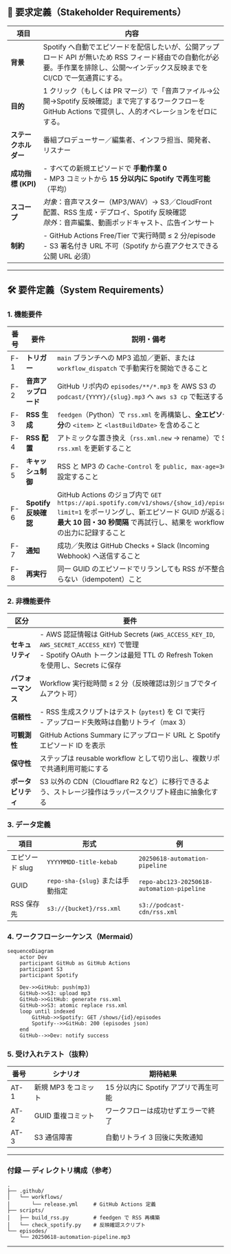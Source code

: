 ## 🎯 要求定義（Stakeholder Requirements）

| 項目             | 内容                                                                                                    |
| -------------- | ----------------------------------------------------------------------------------------------------- |
| **背景**         | Spotify へ自動でエピソードを配信したいが、公開アップロード API が無いため RSS フィード経由での自動化が必要。手作業を排除し、公開〜インデックス反映までを CI/CD で一気通貫にする。 |
| **目的**         | 1 クリック（もしくは PR マージ）で「音声ファイル→公開→Spotify 反映確認」まで完了するワークフローを GitHub Actions で提供し、人的オペレーションをゼロにする。        |
| **ステークホルダー**   | 番組プロデューサー／編集者、インフラ担当、開発者、リスナー                                                                         |
| **成功指標 (KPI)** | - すべての新規エピソードで **手動作業 0**<br>- MP3 コミットから **15 分以内に Spotify で再生可能**（平均）                               |
| **スコープ**       | *対象*：音声マスター（MP3/WAV）→ S3／CloudFront 配置、RSS 生成・デプロイ、Spotify 反映確認<br>*除外*：音声編集、動画ポッドキャスト、広告インサート        |
| **制約**         | - GitHub Actions Free/Tier で実行時間 ≤ 2 分/episode<br>- S3 署名付き URL 不可（Spotify から直アクセスできる公開 URL 必須）       |

---

## 🛠️ 要件定義（System Requirements）

### 1. 機能要件

| 番号  | 要件               | 説明・備考                                                                                                                                                                  |
| --- | ---------------- | ---------------------------------------------------------------------------------------------------------------------------------------------------------------------- |
| F-1 | **トリガー**         | `main` ブランチへの MP3 追加／更新、または `workflow_dispatch` で手動実行を開始できること                                                                                                          |
| F-2 | **音声アップロード**     | GitHub リポ内の `episodes/**/*.mp3` を AWS S3 の `podcast/{YYYY}/{slug}.mp3` へ `aws s3 cp` で転送すること                                                                           |
| F-3 | **RSS 生成**       | `feedgen`（Python）で `rss.xml` を再構築し、**全エピソード分**の `<item>` と `<lastBuildDate>` を含めること                                                                                    |
| F-4 | **RSS 配置**       | アトミックな置き換え（`rss.xml.new` → rename）で S3 の `rss.xml` を更新すること                                                                                                             |
| F-5 | **キャッシュ制御**      | RSS と MP3 の `Cache-Control` を `public, max-age=300` に設定すること                                                                                                            |
| F-6 | **Spotify 反映確認** | GitHub Actions のジョブ内で `GET https://api.spotify.com/v1/shows/{show_id}/episodes?limit=1` をポーリングし、新エピソード GUID が返るまで **最大 10 回・30 秒間隔** で再試行し、結果を workflow run の出力に記録すること |
| F-7 | **通知**           | 成功／失敗は GitHub Checks + Slack (Incoming Webhook) へ送信すること                                                                                                                |
| F-8 | **再実行**          | 同一 GUID のエピソードでリランしても RSS が不整合にならない（idempotent）こと                                                                                                                      |

### 2. 非機能要件

| 区分          | 要件                                                                                                                                            |
| ----------- | --------------------------------------------------------------------------------------------------------------------------------------------- |
| **セキュリティ**  | - AWS 認証情報は GitHub Secrets (`AWS_ACCESS_KEY_ID`, `AWS_SECRET_ACCESS_KEY`) で管理<br>- Spotify OAuth トークンは最短 TTL の Refresh Token を使用し、Secrets に保存 |
| **パフォーマンス** | Workflow 実行総時間 ≤ 2 分（反映確認は別ジョブでタイムアウト可）                                                                                                       |
| **信頼性**     | - RSS 生成スクリプトはテスト (`pytest`) を CI で実行<br>- アップロード失敗時は自動リトライ（max 3）                                                                            |
| **可観測性**    | GitHub Actions Summary にアップロード URL と Spotify エピソード ID を表示                                                                                     |
| **保守性**     | ステップは reusable workflow として切り出し、複数リポで共通利用可能にする                                                                                                |
| **ポータビリティ** | S3 以外の CDN（Cloudflare R2 など）に移行できるよう、ストレージ操作はラッパースクリプト経由に抽象化する                                                                                |

### 3. データ定義

| 項目         | 形式                        | 例                                          |
| ---------- | ------------------------- | ------------------------------------------ |
| エピソード slug | `YYYYMMDD-title-kebab`    | `20250618-automation-pipeline`             |
| GUID       | `repo-sha-{slug}` または手動指定 | `repo-abc123-20250618-automation-pipeline` |
| RSS 保存先    | `s3://{bucket}/rss.xml`   | `s3://podcast-cdn/rss.xml`                 |

### 4. ワークフローシーケンス（Mermaid）

```mermaid
sequenceDiagram
    actor Dev
    participant GitHub as GitHub Actions
    participant S3
    participant Spotify

    Dev->>GitHub: push(mp3)
    GitHub->>S3: upload mp3
    GitHub->>GitHub: generate rss.xml
    GitHub->>S3: atomic replace rss.xml
    loop until indexed
        GitHub->>Spotify: GET /shows/{id}/episodes
        Spotify-->>GitHub: 200 (episodes json)
    end
    GitHub-->>Dev: notify success
```

### 5. 受け入れテスト（抜粋）

| 番号   | シナリオ         | 期待結果                     |
| ---- | ------------ | ------------------------ |
| AT-1 | 新規 MP3 をコミット | 15 分以内に Spotify アプリで再生可能 |
| AT-2 | GUID 重複コミット  | ワークフローは成功せずエラーで終了        |
| AT-3 | S3 通信障害      | 自動リトライ 3 回後に失敗通知         |

---

### 付録 — ディレクトリ構成（参考）

```
.
├── .github/
│   └── workflows/
│       └── release.yml     # GitHub Actions 定義
├── scripts/
│   ├── build_rss.py        # feedgen で RSS 再構築
│   └── check_spotify.py    # 反映確認スクリプト
└── episodes/
    └── 20250618-automation-pipeline.mp3
```

---
